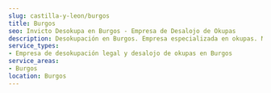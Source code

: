 ```yaml
---
slug: castilla-y-leon/burgos
title: Burgos
seo: Invicto Desokupa en Burgos - Empresa de Desalojo de Okupas
description: Desokupación en Burgos. Empresa especializada en okupas. Mediación legal y desalojo express. Presupuesto gratuito.
service_types:
- Empresa de desokupación legal y desalojo de okupas en Burgos
service_areas:
- Burgos
location: Burgos
---
```

